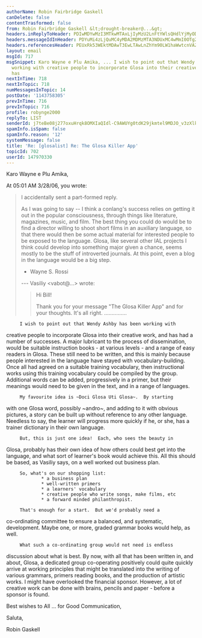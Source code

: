 ```yaml
---
authorName: Robin Fairbridge Gaskell
canDelete: false
contentTrasformed: false
from: Robin Fairbridge Gaskell &lt;drought-breaker@...&gt;
headers.inReplyToHeader: PDIwMDYwMzI3MTkwMTAxLjIyMzU2LnFtYWlsQHdlYjMyODA0Lm1haWwubXVkLnlhaG9vLmNvbT4=
headers.messageIdInHeader: PDYuMi4zLjQuMC4yMDA2MDMzMTA3NDUxMC4wMmI0OTg2MEBwby5wYWNpZmljLm5ldC5hdT4=
headers.referencesHeader: PEUxRk53WEktMDAwT3EwLTAwLnZhYm90LW1haWwtcnVAZjYyLm1haWwucnU+IDwyMDA2MDMyNzE5MDEwMS4yMjM1Ni5xbWFpbEB3ZWIzMjgwNC5tYWlsLm11ZC55YWhvby5jb20+
layout: email
msgId: 717
msgSnippet: Karo Wayne e Plu Amika, ... I wish to point out that Wendy Ashby has been
  working with creative people to incorporate Glosa into their creative work, and
  has
nextInTime: 718
nextInTopic: 718
numMessagesInTopic: 14
postDate: '1143758305'
prevInTime: 716
prevInTopic: 716
profile: robynge2000
replyTo: LIST
senderId: j7teBe08j277oxuHrqk8OMXIaQIdl-C9AWUYg0tdK29jkmtel9MDJO_v3zXlk6kNNVcPtiybRbzehQ8lXcmCAvgp2ql0ZGvGIF4xP28Sw62yqK-opVfg_NSrPY-RlLIa
spamInfo.isSpam: false
spamInfo.reason: '12'
systemMessage: false
title: 'Re: [glosalist] Re: The Glosa Killer App'
topicId: 702
userId: 147970330
---
```


Karo Wayne e Plu Amika,

At 05:01 AM 3/28/06, you wrote:
>I accidentally sent a part-formed reply.
>
>As I was going to say -- I think a conlang's success relies on getting
>it out in the popular consciousness, through things like literature,
>magazines, music, and film.  The best thing you could do would be to
>find a director willing to shoot short films in an auxiliary language,
>so that there would then be some actual material for interested people
>to be exposed to the language.  Glosa, like several other IAL projects
>I think could develop into something major given a chance, seems mostly
>to be the stuff of introverted journals.  At this point, even a blog in
>the language would be a big step.
>
>- Wayne S. Rossi
>
>--- Vasiliy <vabot@...> wrote:
>
> >
> > Hi Bill!
> >
> > Thank you for your message "The Glosa Killer App" and for your
> > thoughts.
> > It's all right.
> >  ...............

         I wish to point out that Wendy Ashby has been working with 
creative people to incorporate Glosa into their creative work, and 
has had a number of successes.
         A major lubricant to the process of dissemination, would be 
suitable instruction books - at various levels - and a range of easy 
readers in Glosa.  These still need to be written, and this is mainly 
because people interested in the language have stayed with 
vocabulary-building.  Once all had agreed on a suitable training 
vocabulary, then instructional works using this training vocabulary 
could be compiled by the group.  Additional words can be added, 
progressively in a primer, but their meanings would need to be given 
in the text, and in a range of languages.

         My favourite idea is ~Doci Glosa Uti Glosa~.  By starting 
with one Glosa word, possibly ~andro~, and adding to it with obvious 
pictures, a story can be built up without reference to any other 
language.  Needless to say, the learner will progress more quickly if 
he, or she, has a trainer dictionary in their own language.

         But, this is just one idea!  Each, who sees the beauty in 
Glosa, probably has their own idea of how others could best get into 
the language, and what sort of learner's book would achieve 
this.  All this should be based, as Vasiliy says, on a well worked 
out business plan.

         So, what's on our shopping list:
                 * a business plan
                 * well-written primers
                 * a learners' vocabulary
                 * creative people who write songs, make films, etc
                 * a forward minded philanthropist.

         That's enough for a start.  But we'd probably need a 
co-ordinating committee to ensure a balanced, and systematic, development.
         Maybe one, or more, graded grammar books would help, as well.

         What such a co-ordinating group would not need is endless 
discussion about what is best.  By now, with all that has been 
written in, and about, Glosa,  a dedicated group co-operating 
positively could quite quickly arrive at working principles that 
might be translated into the writing of various grammars, primers 
reading books, and the production of artistic works.
         I might have overlooked the financial sponsor.  However, a 
lot of creative work can be done with brains, pencils and paper - 
before a sponsor is found.

Best wishes to All ... for Good Communication,

Saluta,

Robin Gaskell 


